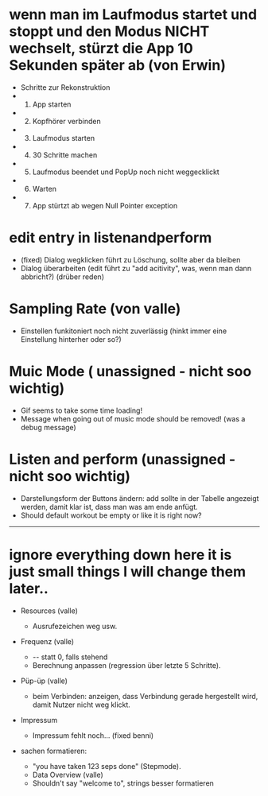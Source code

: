 ﻿# wenn man im Laufmodus startet und stoppt und den Modus NICHT wechselt, stürzt die App 10 Sekunden später ab (von Erwin)
 - Schritte zur Rekonstruktion
  - 1. App starten
  - 2. Kopfhörer verbinden
  - 3. Laufmodus starten
  - 4. 30 Schritte machen
  - 5. Laufmodus beendet und PopUp noch nicht weggecklickt
  - 6. Warten
  - 7. App stürtzt ab wegen Null Pointer exception
# edit entry in listenandperform
  - (fixed) Dialog wegklicken führt zu Löschung, sollte aber da bleiben
  - Dialog überarbeiten (edit führt zu "add acitivity", was, wenn man dann abbricht?) (drüber reden)
# Sampling Rate (von valle)
  - Einstellen funkitoniert noch nicht zuverlässig (hinkt immer eine Einstellung hinterher oder so?)


# Muic Mode ( unassigned - nicht soo wichtig)
  - Gif seems to take some time loading!
  - Message when going out of music mode should be removed! (was a debug message)

# Listen and perform (unassigned - nicht soo wichtig)
  - Darstellungsform der Buttons ändern: add sollte in der Tabelle angezeigt werden, damit klar ist, dass man was am ende anfügt.
  - Should default workout be empty or like it is right now?

 ----------------------------------------------------------------------------------------------------------
# ignore everything down here it is just small things I will change them later..
  - Resources (valle) 
    - Ausrufezeichen weg usw.
  - Frequenz (valle)
    - -- statt 0, falls stehend
    - Berechnung anpassen (regression über letzte 5 Schritte).

  - Püp-üp (valle)
    - beim Verbinden: anzeigen, dass Verbindung gerade hergestellt wird, damit Nutzer nicht weg klickt.

  - Impressum 
    - Impressum fehlt noch... (fixed benni)


  - sachen formatieren:
    - "you have taken 123 seps done" (Stepmode).
    - Data Overview (valle)
    - Shouldn't say "welcome to", strings besser formatieren